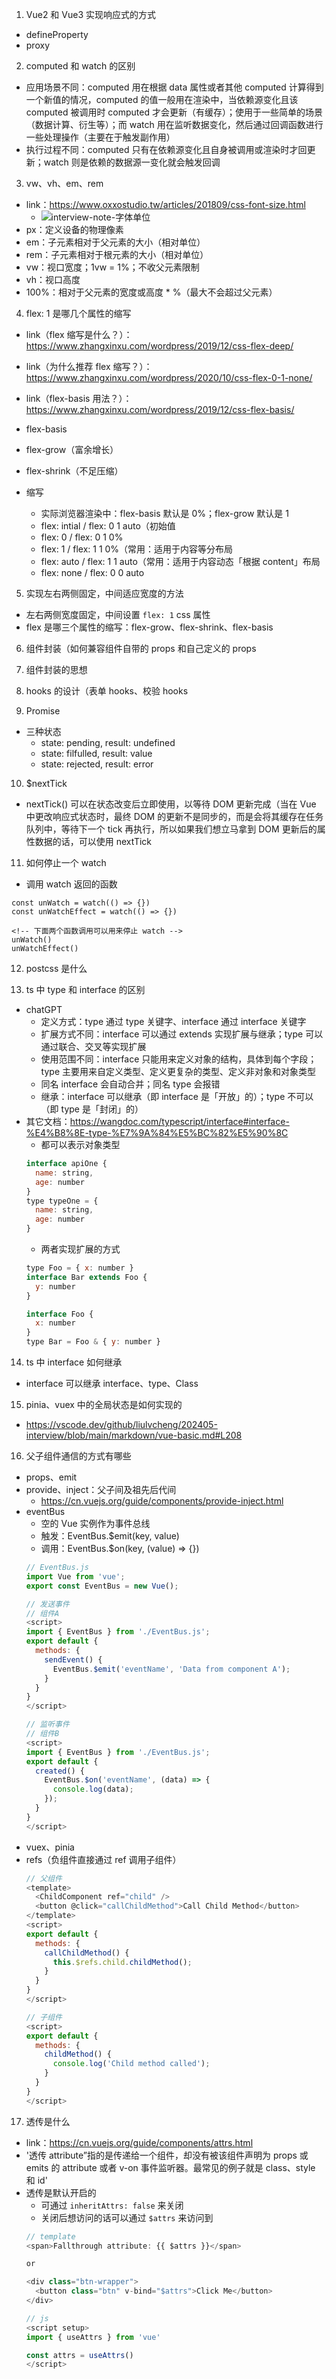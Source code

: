 1. Vue2 和 Vue3 实现响应式的方式
- defineProperty
- proxy

2. computed 和 watch 的区别
- 应用场景不同：computed 用在根据 data 属性或者其他 computed 计算得到一个新值的情况，computed 的值一般用在渲染中，当依赖源变化且该 computed 被调用时 computed 才会更新（有缓存）；使用于一些简单的场景（数据计算、衍生等）；而 watch 用在监听数据变化，然后通过回调函数进行一些处理操作（主要在于触发副作用）
- 执行过程不同：computed 只有在依赖源变化且自身被调用或渲染时才回更新；watch 则是依赖的数据源一变化就会触发回调

3. vw、vh、em、rem
- link：https://www.oxxostudio.tw/articles/201809/css-font-size.html
  - ![interview-note-字体单位](./image/font-size-unit.png)
- px：定义设备的物理像素
- em：子元素相对于父元素的大小（相对单位）
- rem：子元素相对于根元素的大小（相对单位）
- vw：视口宽度；1vw = 1%；不收父元素限制
- vh：视口高度
- 100%：相对于父元素的宽度或高度 * %（最大不会超过父元素）

4. flex: 1 是哪几个属性的缩写
- link（flex 缩写是什么？）：https://www.zhangxinxu.com/wordpress/2019/12/css-flex-deep/
- link（为什么推荐 flex 缩写？）：https://www.zhangxinxu.com/wordpress/2020/10/css-flex-0-1-none/
- link（flex-basis 用法？）：https://www.zhangxinxu.com/wordpress/2019/12/css-flex-basis/
- flex-basis
- flex-grow（富余增长）
- flex-shrink（不足压缩）

- 缩写
  - 实际浏览器渲染中：flex-basis 默认是 0%；flex-grow 默认是 1
  - flex: intial / flex: 0 1 auto（初始值
  - flex: 0 / flex: 0 1 0%
  - flex: 1 / flex: 1 1 0%（常用：适用于内容等分布局
  - flex: auto / flex: 1 1 auto（常用：适用于内容动态「根据 content」布局
  - flex: none / flex: 0 0 auto

5. 实现左右两侧固定，中间适应宽度的方法
- 左右两侧宽度固定，中间设置 `flex: 1` css 属性
- flex 是哪三个属性的缩写：flex-grow、flex-shrink、flex-basis

6. 组件封装（如何兼容组件自带的 props 和自己定义的 props

7. 组件封装的思想

8. hooks 的设计（表单 hooks、校验 hooks

9. Promise
- 三种状态
  - state: pending, result: undefined
  - state: filfulled, result: value
  - state: rejected, result: error

10. $nextTick
- nextTick() 可以在状态改变后立即使用，以等待 DOM 更新完成（当在 Vue 中更改响应式状态时，最终 DOM 的更新不是同步的，而是会将其缓存在任务队列中，等待下一个 tick 再执行，所以如果我们想立马拿到 DOM 更新后的属性数据的话，可以使用 nextTick

11. 如何停止一个 watch
- 调用 watch 返回的函数
```
const unWatch = watch(() => {})
const unWatchEffect = watch(() => {})

<!-- 下面两个函数调用可以用来停止 watch -->
unWatch()
unWatchEffect()
```

12. postcss 是什么

13. ts 中 type 和 interface 的区别
- chatGPT
  - 定义方式：type 通过 type 关键字、interface 通过 interface 关键字
  - 扩展方式不同：interface 可以通过 extends 实现扩展与继承；type 可以通过联合、交叉等实现扩展
  - 使用范围不同：interface 只能用来定义对象的结构，具体到每个字段；type 主要用来自定义类型、定义更复杂的类型、定义非对象和对象类型
  - 同名 interface 会自动合并；同名 type 会报错
  - 继承：interface 可以继承（即 interface 是「开放」的）；type 不可以（即 type 是「封闭」的）
- 其它文档：https://wangdoc.com/typescript/interface#interface-%E4%B8%8E-type-%E7%9A%84%E5%BC%82%E5%90%8C
  - 都可以表示对象类型
  ```JavaScript
  interface apiOne {
    name: string,
    age: number
  }
  type typeOne = {
    name: string,
    age: number
  }
  ```
  - 两者实现扩展的方式
  ```JavaScript
  type Foo = { x: number }
  interface Bar extends Foo {
    y: number
  }

  interface Foo {
    x: number
  }
  type Bar = Foo & { y: number }
  ```

14. ts 中 interface 如何继承
- interface 可以继承 interface、type、Class

15. pinia、vuex 中的全局状态是如何实现的
- https://vscode.dev/github/liulvcheng/202405-interview/blob/main/markdown/vue-basic.md#L208

16. 父子组件通信的方式有哪些
- props、emit
- provide、inject：父子间及祖先后代间
  - https://cn.vuejs.org/guide/components/provide-inject.html
- eventBus
  - 空的 Vue 实例作为事件总线
  - 触发：EventBus.$emit(key, value)
  - 调用：EventBus.$on(key, (value) => {})
  ```JavaScript
  // EventBus.js
  import Vue from 'vue';
  export const EventBus = new Vue();

  // 发送事件
  // 组件A
  <script>
  import { EventBus } from './EventBus.js';
  export default {
    methods: {
      sendEvent() {
        EventBus.$emit('eventName', 'Data from component A');
      }
    }
  }
  </script>

  // 监听事件
  // 组件B
  <script>
  import { EventBus } from './EventBus.js';
  export default {
    created() {
      EventBus.$on('eventName', (data) => {
        console.log(data);
      });
    }
  }
  </script>
  ```
- vuex、pinia
- refs（负组件直接通过 ref 调用子组件）
  ```JavaScript
  // 父组件
  <template>
    <ChildComponent ref="child" />
    <button @click="callChildMethod">Call Child Method</button>
  </template>
  <script>
  export default {
    methods: {
      callChildMethod() {
        this.$refs.child.childMethod();
      }
    }
  }
  </script>

  // 子组件
  <script>
  export default {
    methods: {
      childMethod() {
        console.log('Child method called');
      }
    }
  }
  </script>
  ```

17. 透传是什么
- link：https://cn.vuejs.org/guide/components/attrs.html
- '透传 attribute”指的是传递给一个组件，却没有被该组件声明为 props 或 emits 的 attribute 或者 v-on 事件监听器。最常见的例子就是 class、style 和 id'
- 透传是默认开启的
  - 可通过 `inheritAttrs: false` 来关闭
  - 关闭后想访问的话可以通过 `$attrs` 来访问到
  ```JavaScript
  // template
  <span>Fallthrough attribute: {{ $attrs }}</span>

  or

  <div class="btn-wrapper">
    <button class="btn" v-bind="$attrs">Click Me</button>
  </div>

  // js
  <script setup>
  import { useAttrs } from 'vue'

  const attrs = useAttrs()
  </script>
  ```